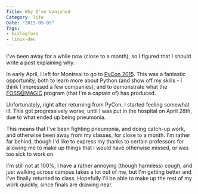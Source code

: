 ```yaml
---
Title: Why I've Vanished
Category: life
Date: "2015-05-05"
Tags:
- bizlegfoss
- linux-dev
---
```


I've been away for a while now (close to a month), so I figured that I should write a post explaining why.

In early April, I left for Montreal to go to [PyCon 2015][]. This was a fantastic opportunity, both to learn more about Python (and show off my skills - I think I impressed a few companies), and to demonstrate what the [FOSS@MAGIC][] program (that I'm a captain of) has produced.

Unfortunately, right after returning from PyCon, I started feeling somewhat ill. This got progressively worse, until I was put in the hospital on April 28th, due to what ended up being pneumonia.

This means that I've been fighting pneumonia, and doing catch-up work, and otherwise been away from my classes, for close to a month. I'm rather far behind, though I'd like to express my thanks to certain professors for allowing me to make up things that I would have otherwise missed, or was too sick to work on.

I'm still not at 100%, I have a rather annoying (though harmless) cough, and just walking across campus takes a lot out of me, but I'm getting better and I've finally returned to class. Hopefully I'll be able to make up the rest of my work quickly, since finals are drawing near.

[PyCon 2015]: http://us.pycon.org/2015
[FOSS@MAGIC]: http://foss.rit.edu
